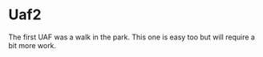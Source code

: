 # Uaf2

The first UAF was a walk in the park. This one is easy too but will require a bit more work.

